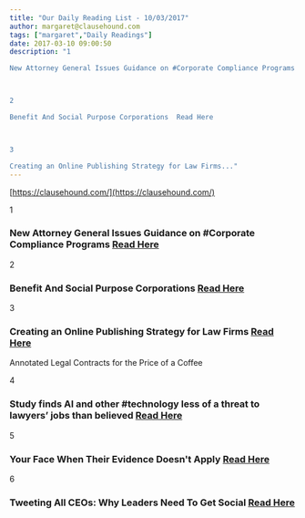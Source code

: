 ```yaml
---
title: "Our Daily Reading List - 10/03/2017"
author: margaret@clausehound.com
tags: ["margaret","Daily Readings"]
date: 2017-03-10 09:00:50
description: "1

New Attorney General Issues Guidance on #Corporate Compliance Programs Read Here



2

Benefit And Social Purpose Corporations  Read Here



3

Creating an Online Publishing Strategy for Law Firms..."
---
```


[https://clausehound.com/](https://clausehound.com/)

1

### New Attorney General Issues Guidance on #Corporate Compliance Programs [Read Here](https://goo.gl/nvpd0r)

2

### Benefit And Social Purpose Corporations  [Read Here](https://goo.gl/djCwrN)

3

### Creating an Online Publishing Strategy for Law Firms  [Read Here](https://goo.gl/m3hwxc)

Annotated Legal Contracts
for the Price of a Coffee

4

### Study finds AI and other #technology less of a threat to lawyers’ jobs than believed [Read Here](https://goo.gl/73AUTT)

5

### Your Face When Their Evidence Doesn't Apply  [Read Here](https://www.pinterest.com/pin/246361042092317079/)

6

### Tweeting All CEOs: Why Leaders Need To Get Social  [Read Here](https://www.forbes.com/sites/davidkwilliams/2017/03/06/tweeting-all-ceos-key-reasons-leaders-need-to-get-social/#31dd68dc19b1)